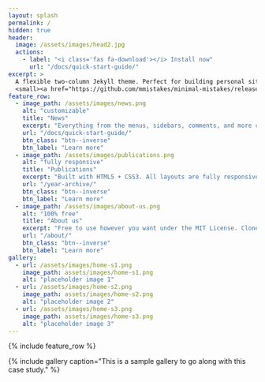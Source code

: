 ```yaml
---
layout: splash
permalink: /
hidden: true
header:
  image: /assets/images/head2.jpg
  actions:
    - label: "<i class='fas fa-download'></i> Install now"
      url: "/docs/quick-start-guide/"
excerpt: >
  A flexible two-column Jekyll theme. Perfect for building personal sites, blogs, and portfolios.<br />
  <small><a href="https://github.com/mmistakes/minimal-mistakes/releases/tag/4.24.0">Latest release v4.24.0</a></small>
feature_row:
  - image_path: /assets/images/news.png
    alt: "customizable"
    title: "News"
    excerpt: "Everything from the menus, sidebars, comments, and more can be configured or set with YAML Front Matter."
    url: "/docs/quick-start-guide/"
    btn_class: "btn--inverse"
    btn_label: "Learn more"
  - image_path: /assets/images/publications.png
    alt: "fully responsive"
    title: "Publications"
    excerpt: "Built with HTML5 + CSS3. All layouts are fully responsive with helpers to augment your content."
    url: "/year-archive/"
    btn_class: "btn--inverse"
    btn_label: "Learn more"
  - image_path: /assets/images/about-us.png
    alt: "100% free"
    title: "About us"
    excerpt: "Free to use however you want under the MIT License. Clone it, fork it, customize it... whatever!"
    url: "/about/"
    btn_class: "btn--inverse"
    btn_label: "Learn more"      
gallery:
  - url: /assets/images/home-s1.png
    image_path: assets/images/home-s1.png
    alt: "placeholder image 1"
  - url: /assets/images/home-s2.png
    image_path: assets/images/home-s2.png
    alt: "placeholder image 2"
  - url: /assets/images/home-s3.png
    image_path: assets/images/home-s3.png
    alt: "placeholder image 3"
---
```

{% include feature_row %}

{% include gallery caption="This is a sample gallery to go along with this case study." %}


